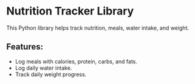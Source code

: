# Nutrition Tracker Library

This Python library helps track nutrition, meals, water intake, and weight.

## Features:
- Log meals with calories, protein, carbs, and fats.
- Log daily water intake.
- Track daily weight progress.

